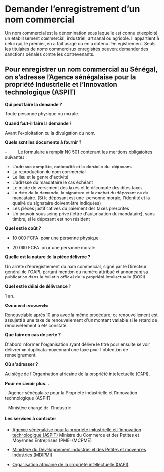 # Demander l’enregistrement d’un nom commercial

Un nom commercial est la dénomination sous laquelle est connu et exploité un établissement commercial, industriel, artisanal ou agricole. Il appartient à celui qui, le premier, en a fait usage ou en a obtenu l’enregistrement. Seuls les titulaires de noms commerciaux enregistrés peuvent demander des sanctions pénales contre les contrevenants.  
  
Pour enregistrer un nom commercial au Sénégal, on s’adresse l’Agence sénégalaise pour la propriété industrielle et l’innovation technologique (ASPIT)
------------------------------------------------------------------------------------------------------------------------------------------------------------------------------------------------------------------------------------------------------------------------------------------------------------------------------------------------------------------------------------------------------------------------------------------------------------------------------------------------------------------

**Qui peut faire la demande ?**

Toute personne physique ou morale.

**Quand faut-il faire la demande ?**

Avant l'exploitation ou la divulgation du nom.

**Quels sont les documents à fournir ?**

\-         Le formulaire à remplir NC 501 contenant les mentions obligatoires suivantes :

*   L'adresse complète, nationalité et le domicile du  déposant.
*   La reproduction du nom commercial
*   Le lieu et le genre d'activité
*   L'adresse du mandataire le cas échéant
*   Le mode de versement des taxes et le décompte des dites taxes
*   La date de la demande, la signature et le cachet du déposant ou du mandataire. (Si le déposant est une  personne morale, l'identité et la qualité du signataire doivent être indiquées)
*   Les pièces justificatives du paiement des taxes prescrites
*   Un pouvoir sous seing privé (lettre d'autorisation du mandataire), sans timbre, si le déposant est non résident

**Quel est le coût ?**

*   10 000 FCFA  pour une personne physique

*   20 000 FCFA  pour une personne morale

**Quelle est la nature de la pièce délivrée ?**

Un arrêté d'enregistrement du nom commercial, signé par le Directeur général de l'OAPI, portant mention du numéro attribué et annonçant sa publication dans le bulletin officiel de la propriété intellectuelle (BOPI).

**Quel est le délai de délivrance ?**

1 an.

**Comment renouveler**

Renouvelable après 10 ans avec la même procédure; ce renouvellement est assujetti à une taxe de renouvellement d'un montant variable si le retard de renouvellement a été constaté.  

**Que faire en cas de perte ?**

D'abord informer l'organisation ayant délivré le titre pour ensuite se voir délivrer un duplicata moyennant une taxe pour l'obtention de renseignement. 

**Où s'adresser ?**

Au siège de l'Organisation africaine de la propriété intellectuelle (OAPI).  

**Pour en savoir plus...**

\- Agence sénégalaise pour la Propriété industrielle et l'Innovation technologique (ASPIT)

\- Ministère chargé de  l'Industrie

#### Les services à contacter

*   [Agence sénégalaise pour la propriété industrielle et l'innovation technologique (ASPIT)](../../../services/agence-senegalaise-pour-la-propriete-industrielle-et-linnovation-technologique-aspit.md) Ministre du Commerce et des Petites et Moyennes Entreprises (PME) (MCPME)  
    
*   [Ministère du Développement industriel et des Petites et moyennes industries (MDIPMI)](../../../services/ministere-du-developpement-industriel-et-des-petites-et-moyennes-industries-mdipmi.md)
*   [Organisation africaine de la propriété intellectuelle (OAPI)](../../../services/organisation-africaine-de-la-propriete-intellectuelle-oapi.md)